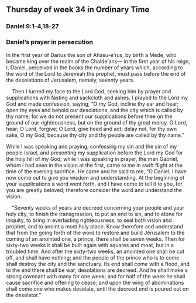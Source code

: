 ## Thursday of week 34 in Ordinary Time

### Daniel 9:1-4,18-27

### Daniel’s prayer in persecution

In the first year of Darius the son of Ahasu-eʹrus, by birth a Mede, who became king over the realm of the Chaldeʹans— in the first year of his reign, I, Daniel, perceived in the books the number of years which, according to the word of the Lord to Jeremiah the prophet, must pass before the end of the desolations of Jerusalem, namely, seventy years.

    Then I turned my face to the Lord God, seeking him by prayer and supplications with fasting and sackcloth and ashes. I prayed to the Lord my God and made confession, saying, “O my God, incline thy ear and hear; open thy eyes and behold our desolations, and the city which is called by thy name; for we do not present our supplications before thee on the ground of our righteousness, but on the ground of thy great mercy. O Lord, hear; O Lord, forgive; O Lord, give heed and act; delay not, for thy own sake, O my God, because thy city and thy people are called by thy name.”

While I was speaking and praying, confessing my sin and the sin of my people Israel, and presenting my supplication before the Lord my God for the holy hill of my God; while I was speaking in prayer, the man Gabriel, whom I had seen in the vision at the first, came to me in swift flight at the time of the evening sacrifice. He came and he said to me, “O Daniel, I have now come out to give you wisdom and understanding. At the beginning of your supplications a word went forth, and I have come to tell it to you, for you are greatly beloved; therefore consider the word and understand the vision.

    “Seventy weeks of years are decreed concerning your people and your holy city, to finish the transgression, to put an end to sin, and to atone for iniquity, to bring in everlasting righteousness, to seal both vision and prophet, and to anoint a most holy place. Know therefore and understand that from the going forth of the word to restore and build Jerusalem to the coming of an anointed one, a prince, there shall be seven weeks. Then for sixty-two weeks it shall be built again with squares and moat, but in a troubled time. And after the sixty-two weeks, an anointed one shall be cut off, and shall have nothing; and the people of the prince who is to come shall destroy the city and the sanctuary. Its end shall come with a flood, and to the end there shall be war; desolations are decreed. And he shall make a strong covenant with many for one week; and for half of the week he shall cause sacrifice and offering to cease; and upon the wing of abominations shall come one who makes desolate, until the decreed end is poured out on the desolator.”